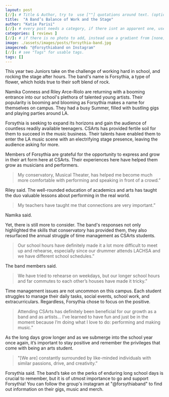 ```yaml
---
layout: post
[//]: # Title & Author, try to  use [""] quotations around text. (optional, just formality).
title:  "A Band’s Balance of Work and the Stage"
author: "Katie Parisi"
[//]: # every post needs a category, if there isnt an apparent one, use [misc].
categories: [ reviews ]
[//]: # if there is no photo to add, instead use a gradient from [none] folder by picking a number from 1-10. (all gradients are .jpg)
image: ./assets/images/posts/forsythia-band.jpg
imagecred: "@forsythiaband on Instagram"
[//]: # see "Tags" for usable tags.
tags: []
---
```

This year two Juniors take on the challenge of working hard in school, and rocking the stage after hours. The band's name is Forsythia, a type of flower, which holds true to their soft blend of rock. 

Namika Conness and Riley Arce-Riolo are returning with a booming entrance into our school's plethora of talented young artists. Their popularity is booming and blooming as Forsythia makes a name for themselves on campus. They had a busy Summer, filled with bustling gigs and playing parties around LA. 

Forsythia is seeking to expand its horizons and gain the audience of countless readily available teenagers. CSArts has provided fertile soil for them to succeed in the music business. Their talents have enabled them to enter the LA music scene with an electrifying stage presence, leaving the audience asking for more. 

Members of Forsythia are grateful for the opportunity to express and grow in their art form here at CSArts. Their experiences here have helped them grow as musicians and performers. 

> My conservatory, Musical Theater, has helped me become much more comfortable with performing and speaking in front of a crowd.” 

Riley said. The well-rounded education of academics and arts has taught the duo valuable lessons about performing in the real world. 

> My teachers have taught me that connections are very important.” 

Namika said.

Yet, there is still more to consider. The band's responses not only highlighted the skills that conservatory has provided them, they also resurfaced the annual struggle of time management as CSArts students. 

> Our school hours have definitely made it a lot more difficult to meet up and rehearse, especially since our drummer attends LACHSA and we have different school schedules.” 

The band members said. 

> We have tried to rehearse on weekdays, but our longer school hours and far commutes to each other’s houses have made it tricky.” 

Time management issues are not uncommon on this campus. Each student struggles to manage their daily tasks, social events, school work, and extracurriculars. Regardless, Forsythia chose to focus on the positive. 

> Attending CSArts has definitely been beneficial for our growth as a band and as artists… I’ve learned to have fun and just be in the moment because I’m doing what I love to do: performing and making music.”

As the long days grow longer and as we submerge into the school year once again, it’s important to stay positive and remember the privileges that come with being an arts student. 

> "[We are] constantly surrounded by like-minded individuals with similar passions, drive, and creativity.” 

Forsythia said. The band’s take on the perks of enduring long school days is crucial to remember, but it is of utmost importance to go and support Forsythia! You can follow the group's instagram at "@forsythiaband" to find out information on their gigs, music and merch.